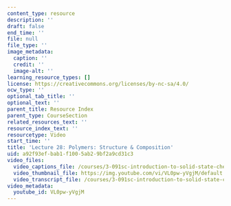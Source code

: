 ```yaml
---
content_type: resource
description: ''
draft: false
end_time: ''
file: null
file_type: ''
image_metadata:
  caption: ''
  credit: ''
  image-alt: ''
learning_resource_types: []
license: https://creativecommons.org/licenses/by-nc-sa/4.0/
ocw_type: ''
optional_tab_title: ''
optional_text: ''
parent_title: Resource Index
parent_type: CourseSection
related_resources_text: ''
resource_index_text: ''
resourcetype: Video
start_time: ''
title: 'Lecture 28: Polymers: Structure & Composition'
uid: a92f93ef-bab1-f100-5ab2-9bf2a9cd31c3
video_files:
  video_captions_file: /courses/3-091sc-introduction-to-solid-state-chemistry-fall-2010/63a4a21027b35cb6ad54b888f66eb034_VL0pw-yVgjM.vtt
  video_thumbnail_file: https://img.youtube.com/vi/VL0pw-yVgjM/default.jpg
  video_transcript_file: /courses/3-091sc-introduction-to-solid-state-chemistry-fall-2010/83eb1c66b0b44c99e212de1d18e4a462_VL0pw-yVgjM.pdf
video_metadata:
  youtube_id: VL0pw-yVgjM
---
```

